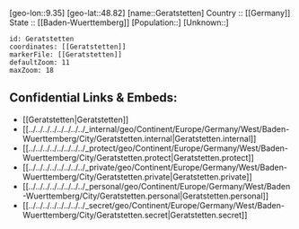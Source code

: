 ﻿---
location: [48.82,9.35] 
mapzoom: [7,12] 
mapmarker: city 
type: City
tags:
- geo/City


SpocWebEntityId: 30422
isDeleted: false
confidential: public

---
[geo-lon::9.35] 
[geo-lat::48.82] 
[name::Geratstetten] 
Country :: [[Germany]]  
State :: [[Baden-Wuerttemberg]] 
[Population::] 
[Unknown::] 


```leaflet
id: Geratstetten
coordinates: [[Geratstetten]] 
markerFile: [[Geratstetten]] 
defaultZoom: 11 
maxZoom: 18
```


## Confidential Links & Embeds: 
- [[Geratstetten|Geratstetten]]  
- [[../../../../../../../../_internal/geo/Continent/Europe/Germany/West/Baden-Wuerttemberg/City/Geratstetten.internal|Geratstetten.internal]] 
- [[../../../../../../../../_protect/geo/Continent/Europe/Germany/West/Baden-Wuerttemberg/City/Geratstetten.protect|Geratstetten.protect]] 
- [[../../../../../../../../_private/geo/Continent/Europe/Germany/West/Baden-Wuerttemberg/City/Geratstetten.private|Geratstetten.private]] 
- [[../../../../../../../../_personal/geo/Continent/Europe/Germany/West/Baden-Wuerttemberg/City/Geratstetten.personal|Geratstetten.personal]] 
- [[../../../../../../../../_secret/geo/Continent/Europe/Germany/West/Baden-Wuerttemberg/City/Geratstetten.secret|Geratstetten.secret]] 
